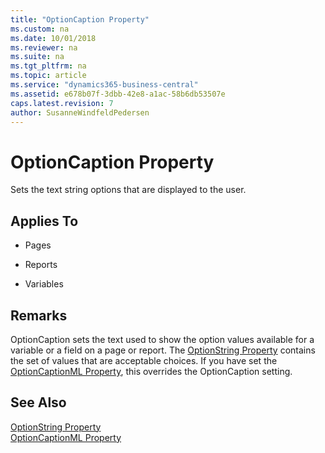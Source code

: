 ```yaml
---
title: "OptionCaption Property"
ms.custom: na
ms.date: 10/01/2018
ms.reviewer: na
ms.suite: na
ms.tgt_pltfrm: na
ms.topic: article
ms.service: "dynamics365-business-central"
ms.assetid: e678b07f-3dbb-42e8-a1ac-58b6db53507e
caps.latest.revision: 7
author: SusanneWindfeldPedersen
---
```


 

# OptionCaption Property
Sets the text string options that are displayed to the user.  
  
## Applies To  
  
-   Pages  
  
-   Reports  
  
-   Variables  
  
## Remarks  
 OptionCaption sets the text used to show the option values available for a variable or a field on a page or report. The [OptionString Property](devenv-optionstring-property.md) contains the set of values that are acceptable choices. If you have set the [OptionCaptionML Property](devenv-optioncaptionml-property.md), this overrides the OptionCaption setting.  
  
## See Also  
 [OptionString Property](devenv-optionstring-property.md)   
 [OptionCaptionML Property](devenv-optioncaptionml-property.md)
